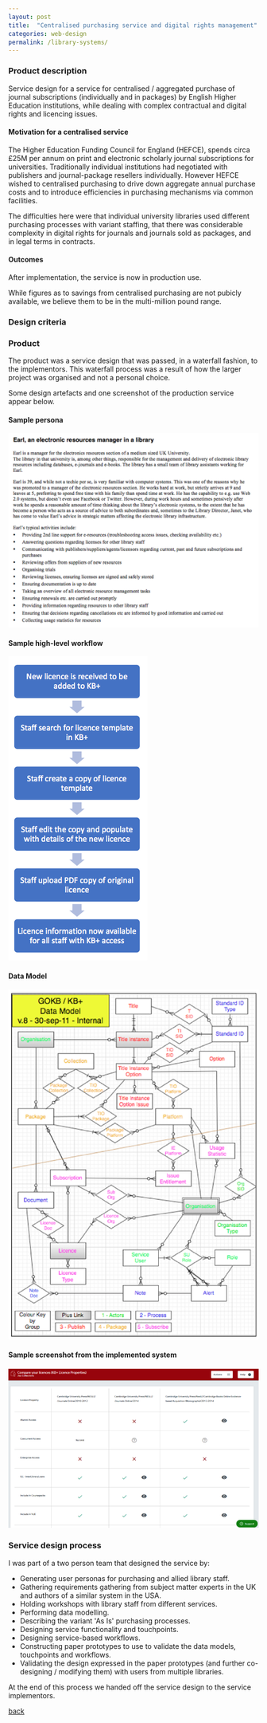 ```yaml
---
layout: post
title:  "Centralised purchasing service and digital rights management"
categories: web-design 
permalink: /library-systems/
---
```

### Product description 

Service design for a service for centralised / aggregated purchase of journal subscriptions (individually and in packages) 
by English Higher Education institutions, while
dealing with complex contractual and digital rights and licencing issues.

#### Motivation for a centralised service

The Higher Education Funding Council for England (HEFCE), spends circa 
£25M per annum on 
print and electronic scholarly journal subscriptions for universities. 
Traditionally individual institutions had negotiated with publishers and journal-package
resellers individually. However HEFCE wished to centralised purchasing 
to drive down aggregate annual purchase costs and to introduce efficiencies
in purchasing mechanisms via common facilities.

The difficulties here were that individual university libraries used 
different purchasing processes with variant staffing, that there was
considerable complexity in digital rights for journals and journals sold
as packages, and in legal terms in contracts.

#### Outcomes

After implementation, the service is now in production use. 

While figures as to savings from centralised purchasing are not pubicly available, 
we believe them to be in the multi-million pound range.


### Design criteria

### Product

The product was a service design that was passed, in a waterfall fashion, to 
the implementors. This waterfall process was a result of how the larger project was organised
and not a personal choice.

Some design artefacts and one screenshot of the production service appear below.

#### Sample persona

![Example persona](/assets/images/kbp/persona.png)

#### Sample high-level workflow

![Example workflow](/assets/images/kbp/kbp-workflow.png)

#### Data Model

![Data model](/assets/images/kbp/data-model.png)

#### Sample screenshot from the implemented system

![Entity types](/assets/images/kbp/kbp-screenshot.png)

### Service design process

I was part of a two person team that designed the service by:

* Generating user personas for purchasing and allied library staff.
* Gathering requirements gathering from subject matter experts in the UK and 
 authors of a similar system in the USA.
* Holding workshops with library staff from different services.
* Performing data modelling.
* Describing the variant 'As Is' purchasing processes.
* Designing service functionality and touchpoints.
* Designing service-based workflows.
* Constructing paper prototypes to use to validate the data models, touchpoints and workflows.
* Validating the design expressed in the paper prototypes (and further co-designing / modifying them) 
 with users from multiple libraries.

At the end of this process we handed off the service design to the service implementors.

[back](/)








